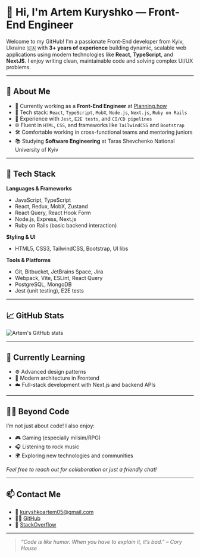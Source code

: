 # 👋 Hi, I'm Artem Kuryshko — Front-End Engineer

Welcome to my GitHub! I'm a passionate Front-End developer from Kyiv, Ukraine 🇺🇦 with **3+ years of experience** building dynamic, scalable web applications using modern technologies like **React**, **TypeScript**, and **NextJS**. I enjoy writing clean, maintainable code and solving complex UI/UX problems.

---

## 🧠 About Me

- 🔭 Currently working as a **Front-End Engineer** at [Planning.how](https://planning.how)
- 🧰 Tech stack: `React`, `TypeScript`, `MobX`, `Node.js`, `Next.js`, `Ruby on Rails`
- 🧪 Experience with `Jest`, `E2E tests`, and `CI/CD pipelines`
- 🌐 Fluent in `HTML`, `CSS`, and frameworks like `TailwindCSS` and `Bootstrap`
- 🛠 Comfortable working in cross-functional teams and mentoring juniors
- 📚 Studying **Software Engineering** at Taras Shevchenko National University of Kyiv

---

## 🚀 Tech Stack

**Languages & Frameworks**
- JavaScript, TypeScript
- React, Redux, MobX, Zustand
- React Query, React Hook Form
- Node.js, Express, Next.js
- Ruby on Rails (basic backend interaction)

**Styling & UI**
- HTML5, CSS3, TailwindCSS, Bootstrap, UI libs

**Tools & Platforms**
- Git, Bitbucket, JetBrains Space, Jira
- Webpack, Vite, ESLint, React Query
- PostgreSQL, MongoDB
- Jest (unit testing), E2E tests

---

## 📈 GitHub Stats

![Artem's GitHub stats](https://github-readme-stats.vercel.app/api?username=ArtemKuryshko&show_icons=true&theme=react)

---

## 🌱 Currently Learning

- ⚙️ Advanced design patterns
- 🧩 Modern architecture in Frontend 
- ☁️ Full-stack development with Next.js and backend APIs

---

## 🧘‍♂️ Beyond Code

I’m not just about code! I also enjoy:

- 🎮 Gaming (especially milsim/RPG)
- 🎧 Listening to rock music
- 🌍 Exploring new technologies and communities

*Feel free to reach out for collaboration or just a friendly chat!*

---

## 📫 Contact Me

- 📧 [kuryshkoartem05@gmail.com](mailto:kuryshkoartem05@gmail.com)
- 🧑‍💻 [GitHub](https://github.com/ArtemKuryshko)
- 💬 [StackOverflow](https://stackoverflow.com/users/21954781/artem)

---

> _“Code is like humor. When you have to explain it, it’s bad.” – Cory House_
